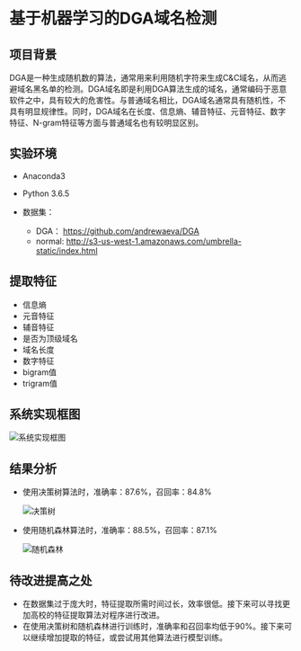 # 基于机器学习的DGA域名检测

## 项目背景

DGA是一种生成随机数的算法，通常用来利用随机字符来生成C&C域名，从而逃避域名黑名单的检测。DGA域名即是利用DGA算法生成的域名，通常编码于恶意软件之中，具有较大的危害性。与普通域名相比，DGA域名通常具有随机性，不具有明显规律性。同时，DGA域名在长度、信息熵、辅音特征、元音特征、数字特征、N-gram特征等方面与普通域名也有较明显区别。

## 实验环境

- Anaconda3

- Python  3.6.5
- 数据集：
  - DGA：  https://github.com/andrewaeva/DGA
  - normal:   http://s3-us-west-1.amazonaws.com/umbrella-static/index.html

## 提取特征

- 信息熵
- 元音特征
- 辅音特征
- 是否为顶级域名
- 域名长度
- 数字特征
- bigram值
- trigram值

## 系统实现框图

![系统实现框图](https://github.com/scusec/Data-Mining-for-Cybersecurity/blob/master/Homework/2019/Task4/6/Screen/%E7%B3%BB%E7%BB%9F%E5%AE%9E%E7%8E%B0%E6%A1%86%E5%9B%BE.png)

## 结果分析

- 使用决策树算法时，准确率：87.6%，召回率：84.8%

  ![决策树](https://github.com/scusec/Data-Mining-for-Cybersecurity/blob/master/Homework/2019/Task4/6/Screen/决策树.png)

- 使用随机森林算法时，准确率：88.5%，召回率：87.1%

  ![随机森林](https://github.com/scusec/Data-Mining-for-Cybersecurity/blob/master/Homework/2019/Task4/6/Screen/随机森林.png)

## 待改进提高之处

- 在数据集过于庞大时，特征提取所需时间过长，效率很低。接下来可以寻找更加高校的特征提取算法对程序进行改进。
- 在使用决策树和随机森林进行训练时，准确率和召回率均低于90%。接下来可以继续增加提取的特征，或尝试用其他算法进行模型训练。





